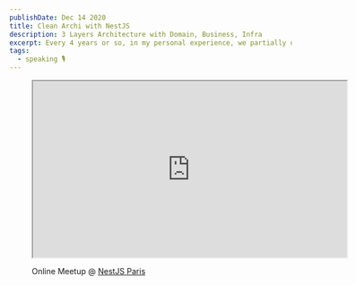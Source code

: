 ```yaml
---
publishDate: Dec 14 2020
title: Clean Archi with NestJS
description: 3 Layers Architecture with Domain, Business, Infra
excerpt: Every 4 years or so, in my personal experience, we partially or completely rewrite a badly architectured app. In order to avoid this, the "Clean Architecture" philosophy described by Uncle Bob comes to rescue us.
tags:
  - speaking 🎙️
---
```


<figure class="w-full" markdown>
  <div>
    <iframe class="w-full" width="560" height="315" src="https://www.youtube.com/embed/AT06fYUvQ_0" allowfullscreen></iframe>
  </div>
  <figcaption markdown>

Online Meetup @ [NestJS Paris](https://twitter.com/nestjs_paris)

  </figcaption>
</figure>
